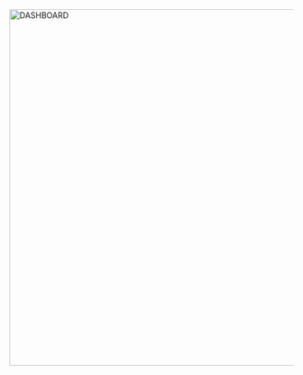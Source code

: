 
<img width="631" alt="DASHBOARD" src="https://github.com/Akshita132/Ecommerce-Sales-Dashboard/assets/89724193/04d48def-acec-4022-aba2-473c596016da">
